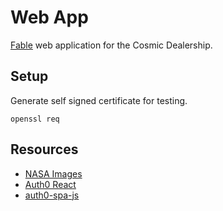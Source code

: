 # Web App
[Fable](https://fable.io) web application for the Cosmic Dealership.

## Setup
Generate self signed certificate for testing.
```
openssl req
```

## Resources
- [NASA Images](https://images.nasa.gov/)
- [Auth0 React](https://auth0.com/docs/quickstart/spa/react)
- [auth0-spa-js](https://auth0.github.io/auth0-spa-js/classes/auth0client.html)
